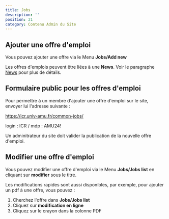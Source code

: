 ```yaml
---
title: Jobs
description: ''
position: 21
category: Contenu Admin du Site
---
```



## Ajouter une offre d'emploi

Vous pouvez ajouter une offre via le Menu **Jobs/Add new**

Les offres d'emplois peuvent être liées à une **News**. Voir le paragraphe [News](/news.md) pour plus de détails.

## Formulaire public pour les offres d'emploi

Pour permettre à un membre d'ajouter une offre d'emploi sur le site, envoyer lui l'adresse suivante :

https://icr.univ-amu.fr/common-jobs/

login : ICR / mdp : AMU24!

Un adminitrateur du site doit valider la publication de la nouvelle offre d'emploi.

## Modifier une offre d'emploi

Vous pouvez modifier une offre d'emploi via le Menu **Jobs/Jobs list** en cliquant sur **modifier** sous le titre.

Les modifications rapides sont aussi disponibles, par exemple, pour ajouter un pdf à une offre, vous pouvez :
1. Cherchez l'offre dans **Jobs/Jobs list**
2. Cliquez sur **modification en ligne**
3. Cliquez sur le crayon dans la colonne PDF 

<article-image src="Job-Modify.PNG" alt="Job Modify" 
size="100" :center="false">
</article-image>


